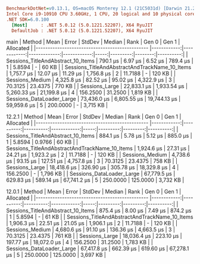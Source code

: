 ``` ini

BenchmarkDotNet=v0.13.1, OS=macOS Monterey 12.1 (21C5031d) [Darwin 21.2.0]
Intel Core i9-10910 CPU 3.60GHz, 1 CPU, 20 logical and 10 physical cores
.NET SDK=6.0.100
  [Host]     : .NET 5.0.12 (5.0.1221.52207), X64 RyuJIT
  DefaultJob : .NET 5.0.12 (5.0.1221.52207), X64 RyuJIT


```
main
|                                         Method |        Mean |       Error |       StdDev |      Median | Rank |    Gen 0 |   Gen 1 | Allocated |
|----------------------------------------------- |------------:|------------:|-------------:|------------:|-----:|---------:|--------:|----------:|
|             Sessions_TitleAndAbstract_10_Items |    790.1 μs |     6.97 μs |      6.52 μs |    789.4 μs |    1 |   5.8594 |       - |     60 KB |
| Sessions_TitleAndAbstractAndTrackName_10_Items |  1,757.7 μs |    12.07 μs |     11.29 μs |  1,756.8 μs |    2 |  11.7188 |       - |    120 KB |
|                                Sessions_Medium |  4,325.8 μs |    82.52 μs |     95.02 μs |  4,322.9 μs |    3 |  70.3125 | 23.4375 |    770 KB |
|                                 Sessions_Large | 22,833.1 μs | 1,933.54 μs |  5,260.33 μs | 21,199.8 μs |    4 | 156.2500 | 31.2500 |  1,819 KB |
|                      Sessions_DataLoader_Large | 73,436.0 μs | 6,805.55 μs | 19,744.13 μs | 59,959.6 μs |    5 | 200.0000 |       - |  3,715 KB |

12.2.1
|                                         Method |        Mean |     Error |    StdDev |      Median | Rank |    Gen 0 |    Gen 1 | Allocated |
|----------------------------------------------- |------------:|----------:|----------:|------------:|-----:|---------:|---------:|----------:|
|             Sessions_TitleAndAbstract_10_Items |    884.1 μs |   5.78 μs |   5.12 μs |    885.0 μs |    1 |   5.8594 |   0.9766 |     60 KB |
| Sessions_TitleAndAbstractAndTrackName_10_Items |  1,924.6 μs |  27.31 μs |  24.21 μs |  1,923.2 μs |    2 |  11.7188 |        - |    120 KB |
|                                Sessions_Medium |  4,738.6 μs |  93.15 μs | 127.51 μs |  4,757.8 μs |    3 |  70.3125 |  23.4375 |    758 KB |
|                                 Sessions_Large | 18,418.6 μs | 326.90 μs | 305.78 μs | 18,329.8 μs |    4 | 156.2500 |        - |  1,796 KB |
|                      Sessions_DataLoader_Large | 67,779.5 μs | 629.83 μs | 589.14 μs | 67,741.2 μs |    5 | 250.0000 | 125.0000 |  3,732 KB |

12.0.1
|                                         Method |        Mean |     Error |    StdDev |      Median | Rank |    Gen 0 |    Gen 1 | Allocated |
|----------------------------------------------- |------------:|----------:|----------:|------------:|-----:|---------:|---------:|----------:|
|             Sessions_TitleAndAbstract_10_Items |    875.4 μs |   8.00 μs |   7.49 μs |    874.2 μs |    1 |   5.8594 |        - |     61 KB |
| Sessions_TitleAndAbstractAndTrackName_10_Items |  1,906.3 μs |  22.51 μs |  21.05 μs |  1,906.1 μs |    2 |  11.7188 |        - |    120 KB |
|                                Sessions_Medium |  4,680.6 μs |  91.10 μs | 136.36 μs |  4,663.5 μs |    3 |  70.3125 |  23.4375 |    761 KB |
|                                 Sessions_Large | 18,036.4 μs | 223.10 μs | 197.77 μs | 18,072.0 μs |    4 | 156.2500 |  31.2500 |  1,783 KB |
|                      Sessions_DataLoader_Large | 67,417.8 μs | 662.39 μs | 619.60 μs | 67,278.1 μs |    5 | 250.0000 | 125.0000 |  3,697 KB |
